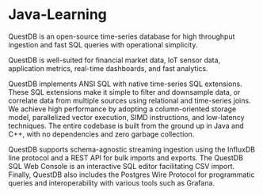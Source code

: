# Java-Learning




QuestDB is an open-source time-series database for high throughput ingestion and fast SQL queries with operational simplicity.

QuestDB is well-suited for financial market data, IoT sensor data, application metrics, real-time dashboards, and fast analytics.

QuestDB implements ANSI SQL with native time-series SQL extensions. These SQL extensions make it simple to filter and downsample data, or correlate data from multiple sources using relational and time-series joins. We achieve high performance by adopting a column-oriented storage model, parallelized vector execution, SIMD instructions, and low-latency techniques. The entire codebase is built from the ground up in Java and C++, with no dependencies and zero garbage collection.

QuestDB supports schema-agnostic streaming ingestion using the InfluxDB line protocol and a REST API for bulk imports and exports. The QuestDB SQL Web Console is an interactive SQL editor facilitating CSV import. Finally, QuestDB also includes the Postgres Wire Protocol for programmatic queries and interoperability with various tools such as Grafana.

